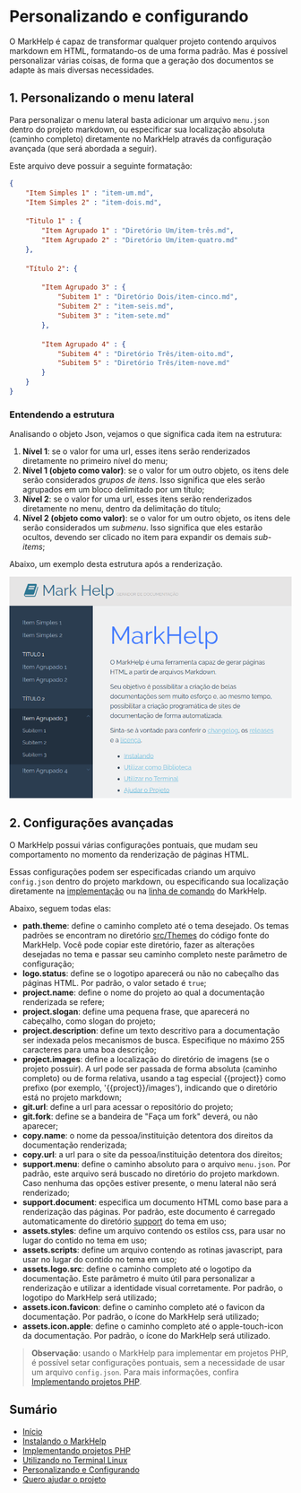 # Personalizando e configurando

O MarkHelp é capaz de transformar qualquer projeto contendo arquivos markdown em HTML, formatando-os de uma forma padrão. Mas é possível personalizar várias coisas, de forma que a geração dos documentos se adapte às mais diversas necessidades.

## 1. Personalizando o menu lateral

Para personalizar o menu lateral basta adicionar um arquivo `menu.json` dentro do projeto markdown, ou especificar sua localização absoluta (caminho completo) diretamente no MarkHelp através da configuração avançada (que será abordada a seguir). 

Este arquivo deve possuir a seguinte formatação:

```json
{
    "Item Simples 1" : "item-um.md",
    "Item Simples 2" : "item-dois.md",

    "Titulo 1" : {
        "Item Agrupado 1" : "Diretório Um/item-três.md",
        "Item Agrupado 2" : "Diretório Um/item-quatro.md"
    },

    "Título 2": {

        "Item Agrupado 3" : {
            "Subitem 1" : "Diretório Dois/item-cinco.md",
            "Subitem 2" : "item-seis.md",
            "Subitem 3" : "item-sete.md"
        },

        "Item Agrupado 4" : {
            "Subitem 4" : "Diretório Três/item-oito.md",
            "Subitem 5" : "Diretório Três/item-nove.md"
        }
    }
}
```

### Entendendo a estrutura

Analisando o objeto Json, vejamos o que significa cada item na estrutura:

1. **Nível 1**: se o valor for uma url, esses itens serão renderizados diretamente no primeiro nível do menu;
2. **Nível 1 (objeto como valor)**: se o valor for um outro objeto, os itens dele serão considerados *grupos de itens*. Isso significa que eles serão agrupados em um bloco delimitado por um título;
3. **Nível 2**: se o valor for uma url, esses itens serão renderizados diretamente no menu, dentro da delimitação do título;
4. **Nível 2 (objeto como valor)**: se o valor for um outro objeto, os itens dele serão considerados um *submenu*. Isso significa que eles estarão ocultos, devendo ser clicado no item para expandir os demais *sub-items*;

Abaixo, um exemplo desta estrutura após a renderização.

![Menu Lateral](images/menu-lateral.png)

## 2. Configurações avançadas

O MarkHelp possui várias configurações pontuais, que mudam seu comportamento no momento da renderização de páginas HTML.

Essas configurações podem ser especificadas criando um arquivo `config.json` dentro do projeto markdown, ou especificando sua localização diretamente na [implementação](utilizar-como-biblioteca.md) ou na [linha de comando](utilizar-no-terminal.md) do MarkHelp. 

Abaixo, seguem todas elas:

*  **path.theme**: define o caminho completo até o tema desejado. Os temas padrões se encontram no diretório [src/Themes](https://github.com/ricardopedias/markhelp/tree/master/src/Themes/) do código fonte do MarkHelp. Você pode copiar este diretório, fazer as alterações desejadas no tema e passar seu caminho completo neste parâmetro de configuração;
*  **logo.status**: define se o logotipo aparecerá ou não no cabeçalho das páginas HTML. Por padrão, o valor setado é `true`;
*  **project.name**: define o nome do projeto ao qual a documentação renderizada se refere;
*  **project.slogan**: define uma pequena frase, que aparecerá no cabeçalho, como slogan do projeto;
*  **project.description**: define um texto descritivo para a documentação ser indexada pelos mecanismos de busca. Especifique no máximo 255 caracteres para uma boa descrição;
*  **project.images**: define a localização do diretório de imagens (se o projeto possuir). A url pode ser passada de forma absoluta (caminho completo) ou de forma relativa, usando a tag especial      {{project}} como prefixo (por exemplo, '{{project}}/images'), indicando que o diretório está no projeto markdown;
*  **git.url**: define a url para acessar o repositório do projeto;
*  **git.fork**: define se a bandeira de "Faça um fork" deverá, ou não aparecer;
*  **copy.name**: o nome da pessoa/instituição detentora dos direitos da documentação renderizada;
*  **copy.url**: a url para o site da pessoa/instituição detentora dos direitos;
*  **support.menu**: define o caminho absoluto para o arquivo `menu.json`. Por padrão, este arquivo será buscado no diretório do projeto markdown. Caso nenhuma das opções estiver presente, o menu lateral não será renderizado;
*  **support.document**: especifica um documento HTML como base para a renderização das páginas. Por padrão, este documento é carregado automaticamente do diretório [support](https://github.com/ricardopedias/markhelp/tree/master/src/Themes/default/support) do tema em uso;
*  **assets.styles**: define um arquivo contendo os estilos css, para usar no lugar do contido no tema em uso;
*  **assets.scripts**: define um arquivo contendo as rotinas javascript, para usar no lugar do contido no tema em uso;
*  **assets.logo.src**: define o caminho completo até o logotipo da documentação. Este parâmetro é muito útil para personalizar a renderização e utilizar a identidade visual corretamente. Por padrão, o logotipo do MarkHelp será utilizado;
*  **assets.icon.favicon**: define o caminho completo até o favicon da documentação. Por padrão, o ícone do MarkHelp será utilizado;
*  **assets.icon.apple**: define o caminho completo até o apple-touch-icon da documentação. Por padrão, o ícone do MarkHelp será utilizado.

> **Observação**: usando o MarkHelp para implementar em projetos PHP, é possível setar configurações pontuais, sem a necessidade de usar um arquivo `config.json`. Para mais informações, confira [Implementando projetos PHP](utilizar-como-biblioteca.md).


## Sumário

-   [Início](index.md)
-   [Instalando o MarkHelp](instalando.md)
-   [Implementando projetos PHP](utilizar-como-biblioteca.md)
-   [Utilizando no Terminal Linux](utilizar-no-terminal.md)
-   [Personalizando e Configurando](configuracoes.md)
-   [Quero ajudar o projeto](como-ajudar.md)

